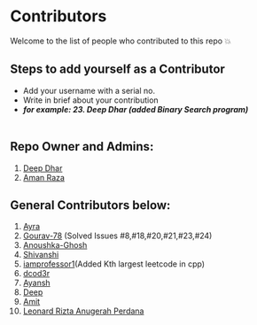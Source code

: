 # Contributors

Welcome to the list of people who contributed to this repo 💥

## Steps to add yourself as a Contributor

- Add your username with a serial no.
- Write in brief about your contribution
- **_for example: 23. Deep Dhar (added Binary Search program)_** <br></br>

## Repo Owner and Admins:

1. [Deep Dhar](https://github.com/deepdhar)
2. [Aman Raza](https://github.com/aman-raza)

## General Contributors below:

1. [Ayra](https://github.com/BonkReaction)
2. [Gourav-78](https://github.com/Gourav-78) (Solved Issues #8,#18,#20,#21,#23,#24)
3. [Anoushka-Ghosh](https://github.com/Anoushka-Ghosh)
4. [Shivanshi](https://github.com/shivanshi-s)
5. [iamprofessor1](https://github.com/iamprofessor1)(Added Kth largest leetcode in cpp)
6. [dcod3r](https://github.com/dcod3r)
7. [Ayansh](https://github.com/badasschef)
8. [Deep](https://github.com/deep846)
9. [Amit](https://github.com/amitShindeGit)
10. [Leonard Rizta Anugerah Perdana](https://github.com/leonardrizta)